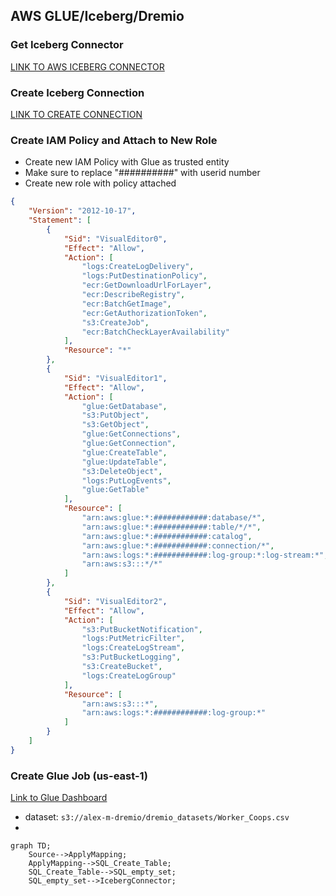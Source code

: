 ## AWS GLUE/Iceberg/Dremio 

### Get Iceberg Connector

[LINK TO AWS ICEBERG CONNECTOR](https://aws.amazon.com/marketplace/pp/prodview-iicxofvpqvsio)

### Create Iceberg Connection

[LINK TO CREATE CONNECTION](https://console.aws.amazon.com/gluestudio/home?region=us-east-1#/connector/add-connection?connectorName=%22Iceberg%20Connector%20for%20Glue%203.0%22&connectorType=%22Spark%22&connectorDescription=%22Connect%20Iceberg%20sources%22&connectorUrl=%22https%3A%2F%2F709825985650.dkr.ecr.us-east-1.amazonaws.com%2Famazon-web-services%2Fglue%2Ficeberg%3A0.12.0-glue3.0%22&connectorVersion=%220.12.0-glue3.0%22&connectorClassName=%22iceberg%22)

### Create IAM Policy and Attach to New Role

- Create new IAM Policy with Glue as trusted entity
- Make sure to replace "##########" with userid number
- Create new role with policy attached

```json
{
    "Version": "2012-10-17",
    "Statement": [
        {
            "Sid": "VisualEditor0",
            "Effect": "Allow",
            "Action": [
                "logs:CreateLogDelivery",
                "logs:PutDestinationPolicy",
                "ecr:GetDownloadUrlForLayer",
                "ecr:DescribeRegistry",
                "ecr:BatchGetImage",
                "ecr:GetAuthorizationToken",
                "s3:CreateJob",
                "ecr:BatchCheckLayerAvailability"
            ],
            "Resource": "*"
        },
        {
            "Sid": "VisualEditor1",
            "Effect": "Allow",
            "Action": [
                "glue:GetDatabase",
                "s3:PutObject",
                "s3:GetObject",
                "glue:GetConnections",
                "glue:GetConnection",
                "glue:CreateTable",
                "glue:UpdateTable",
                "s3:DeleteObject",
                "logs:PutLogEvents",
                "glue:GetTable"
            ],
            "Resource": [
                "arn:aws:glue:*:############:database/*",
                "arn:aws:glue:*:############:table/*/*",
                "arn:aws:glue:*:############:catalog",
                "arn:aws:glue:*:############:connection/*",
                "arn:aws:logs:*:############:log-group:*:log-stream:*",
                "arn:aws:s3:::*/*"
            ]
        },
        {
            "Sid": "VisualEditor2",
            "Effect": "Allow",
            "Action": [
                "s3:PutBucketNotification",
                "logs:PutMetricFilter",
                "logs:CreateLogStream",
                "s3:PutBucketLogging",
                "s3:CreateBucket",
                "logs:CreateLogGroup"
            ],
            "Resource": [
                "arn:aws:s3:::*",
                "arn:aws:logs:*:############:log-group:*"
            ]
        }
    ]
}
```

### Create Glue Job (us-east-1)

[Link to Glue Dashboard](https://console.aws.amazon.com/gluestudio/home?region=us-east-1#/)

- dataset: `s3://alex-m-dremio/dremio_datasets/Worker_Coops.csv`
- 

```mermaid
graph TD;
    Source-->ApplyMapping;
    ApplyMapping-->SQL_Create_Table;
    SQL_Create_Table-->SQL_empty_set;
    SQL_empty_set-->IcebergConnector;
```